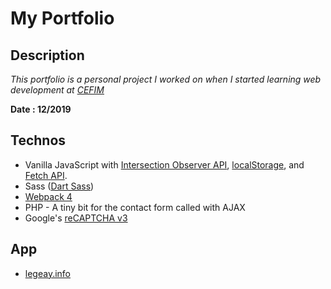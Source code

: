 # My Portfolio

## Description
*This portfolio is a personal project I worked on when I started learning web development at [CEFIM][8]*

**Date : 12/2019**

## Technos
- Vanilla JavaScript with [Intersection Observer API][1], [localStorage][2], and [Fetch API][3].
- Sass ([Dart Sass][4])
- [Webpack 4][5]
- PHP - A tiny bit for the contact form called with AJAX
- Google's [reCAPTCHA v3][6]

## App
- [legeay.info][7]

[1]: https://developer.mozilla.org/en-US/docs/Web/API/Intersection_Observer_API
[2]: https://developer.mozilla.org/en-US/docs/Web/API/Window/localStorage
[3]: https://developer.mozilla.org/en-US/docs/Web/API/Fetch_API
[4]: https://sass-lang.com/dart-sass
[5]: https://webpack.js.org/
[6]: https://developers.google.com/recaptcha/docs/v3
[7]: https://legeay.info
[8]: https://www.cefim.eu